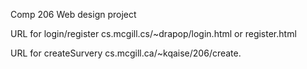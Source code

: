 Comp 206 Web design project 

URL for login/register cs.mcgill.cs/~drapop/login.html
or register.html

URL for createSurvery cs.mcgill.ca/~kqaise/206/create.

